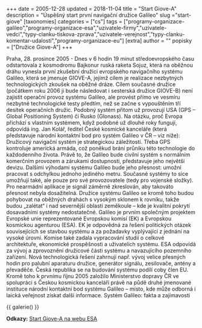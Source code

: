 +++
date = 2005-12-28
updated = 2018-11-04
title = "Start Giove-A"
description = "Úspěšný start první navigační družice Galileo"
slug ="start-giove"
[taxonomies]
categories = ["cs"]
tags = ["programy-organizace-galileo","programy-organizace-esa","uzivatele-firmy","uzivatele-vedci","typy-clanku-tiskova-zprava","uzivatele-verejnost","typy-clanku-komentar-udalosti","programy-organizace-eu"]
[extra]
author = ""
popisky = ["Družice Giove-A"]
+++

Praha, 28. prosince 2005 - Dnes v 6 hodin 19 minut středoevropského času odstartovala z kosmodromu Bajkonur ruská raketa Sojuz, která na oběžnou dráhu vynesla první zkušební družici evropského navigačního systému Galileo, která se jmenuje GIOVE-A, jejímž cílem je realizace nezbytných technologických zkoušek na oběžné dráze. Cílem současné družice (počátkem roku 2006 ji bude následovat i sesterská družice GIOVE-B) není zajistit operační provoz systému Galileo, ale provést přímo ve vesmíru nezbytné technologické testy předtím, než se začne s vypouštěním tří desítek operačních družic. Podobný systém přitom už provozují USA (GPS – Global Positioning System) či Rusko (Glonass). Na otázku, proč Evropa přichází s vlastním systémem, když podobné už dlouhé roky fungují, odpovídá ing. Jan Kolář, ředitel České kosmické kanceláře (která představuje národní kontaktní bod pro systém Galileo v ČR – viz níže): Družicový navigační systém je strategickou záležitostí. Třeba GPS kontroluje americká armáda, což poněkud brání průniku této technologie do každodenního života. Právě to, že Galileo bude civilní systém s normálním komerčním provozem a zárukami dostupnosti, představuje jeho největší devizu. Dalšími výhodami systému Galileo bude jeho přesnost: umožní pracovat s odchylkou jednoho jediného metru. Současné systémy to sice umožňují také, ale pouze pro své provozovatele (tedy pro vojenské složky). Pro nearmádní aplikace je signál záměrně zkreslován, aby takováto přesnost nebyla dosažitelná. Družice systému Galileo se kromě toho budou pohybovat na oběžných drahách s vysokým sklonem k rovníku, takže budou „zalétat“ i nad severnější oblasti zeměkoule – kde je kvalitní pokrytí dosavadními systémy nedostatečné. Galileo je prvním společným projektem Evropské unie reprezentované Evropskou komisí (EK) a Evropskou kosmickou agenturou (ESA). EK je odpovědná za řešení politických otázek souvisejících se stavbou systému a za požadavky vyplývající z jednání na vysoké úrovni. Komise také zadala vypracování studií o celkové architektuře, ekonomické prospěšnosti a uživatelích systému. ESA odpovídá za vývoj a zprovoznění družicové části systému a navazujícího pozemního zařízení. Nová technologická řešení zahrnují např. vývoj velice přesných hodin pro palubní aparaturu družice, generátor signálu, zesilovače, antény a převaděče. Česká republika se na budování systému podílí coby člen EU. Kromě toho k prvnímu říjnu 2005 založilo Ministerstvo dopravy ČR ve spolupráci s Českou kosmickou kanceláří právě na půdě druhé jmenované instituce národní kontaktní bod systému Galileo – místo, kde může odborná i laická veřejnost získat další informace. Systém Galileo: fakta a zajímavosti  

{{ galerie() }}

**Odkazy:**
[Start Giove-A na webu ESA]

[Start Giove-A na webu ESA]: http://www.esa.int/Our_Activities/Navigation/The_future_-_Galileo/First_Galileo_Launch/GIOVE-A_launch_news
